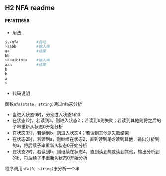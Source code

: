 ## H2 NFA readme

#### PB15111656

* 用法

```sh
$./nfa        #启动
>aabb         #输入串
aa            #结果
bb
>aaaibibia    #输入串
aaa           #结果
b
b
a
>
```

* 代码说明

函数`nfa(state, string)`通过nfa来分析

* 当进入状态0时，分别进入状态1和3
* 在状态1时，若读到a，则进入状态2；若读到b则失败；若读到其他则将之后的子串重新从状态0开始分析
* 在状态3时，若读到b，则进入状态4；若读到其他则失败结束
* 在状态2时，若读到a，则继续在状态2，直到读到尾或读到其他，输出分析到的a，将后续子串重新从状态0开始分析
* 在状态2时，若读到b，则继续在状态4，直到读到尾或读到其他，输出分析到的b，将后续子串重新从状态0开始分析

程序调用`nfa(0, string)`来分析一个串